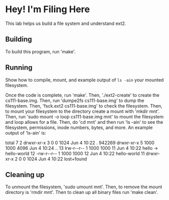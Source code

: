 # Hey! I'm Filing Here

This lab helps us build a file system and understand ext2. 
## Building

To build this program, run 'make'. 

## Running

Show how to compile, mount, and example output of `ls -ain` your mounted
filesystem.

Once the code is complete, run 'make'. Then, './ext2-create' to create the cs111-base.img. Then, run 'dumpe2fs cs111-base.img' to dump the filesystem. 
Then, 'fsck.ext2 cs111-base.img' to check the filesystem. Then, to mount your filesystem to the directory create a mount with  'mkdir mnt'. 
Then, run 'sudo mount -o loop cs111-base.img mnt' to mount the filesystem and loop allows for a file. Then, do 'cd mnt' and then run 'ls -ain' to see the filesystem, permissions,
inode numbers, bytes, and more. An example output of 'ls-ain' is:

total 7
     2 drwxr-xr-x 3    0    0 1024 Jun  4 10:22 .
942269 drwxr-xr-x 5 1000 1000 4096 Jun  4 10:24 ..
    13 lrw-r--r-- 1 1000 1000   11 Jun  4 10:22 hello -> hello-world
    12 -rw-r--r-- 1 1000 1000   12 Jun  4 10:22 hello-world
    11 drwxr-xr-x 2    0    0 1024 Jun  4 10:22 lost+found

## Cleaning up

To unmount the filesystem, 'sudo umount mnt'. Then, to remove the mount directory is 'rmdir mnt'. Then to clean up all binary files run 'make clean'. 
